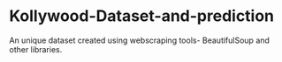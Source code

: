 # Kollywood-Dataset-and-prediction

An unique dataset created using webscraping tools- BeautifulSoup and other libraries.

